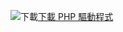 ![下載](../ssdt/media/download.png)[下載 PHP 驅動程式](https://www.microsoft.com/download/details.aspx?id=20098)